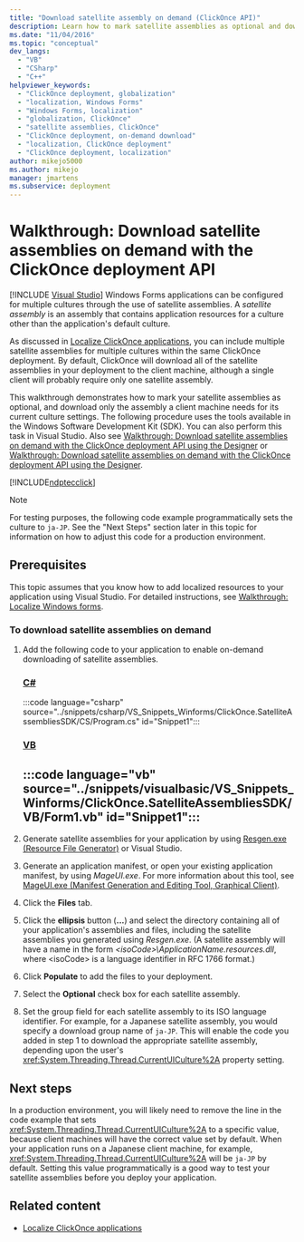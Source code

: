 ```yaml
---
title: "Download satellite assembly on demand (ClickOnce API)"
description: Learn how to mark satellite assemblies as optional and download only the assembly a client machine needs for its current culture settings.
ms.date: "11/04/2016"
ms.topic: "conceptual"
dev_langs:
  - "VB"
  - "CSharp"
  - "C++"
helpviewer_keywords:
  - "ClickOnce deployment, globalization"
  - "localization, Windows Forms"
  - "Windows Forms, localization"
  - "globalization, ClickOnce"
  - "satellite assemblies, ClickOnce"
  - "ClickOnce deployment, on-demand download"
  - "localization, ClickOnce deployment"
  - "ClickOnce deployment, localization"
author: mikejo5000
ms.author: mikejo
manager: jmartens
ms.subservice: deployment
---
```

# Walkthrough: Download satellite assemblies on demand with the ClickOnce deployment API

 [!INCLUDE [Visual Studio](~/includes/applies-to-version/vs-windows-only.md)]
Windows Forms applications can be configured for multiple cultures through the use of satellite assemblies. A *satellite assembly* is an assembly that contains application resources for a culture other than the application's default culture.

 As discussed in [Localize ClickOnce applications](../deployment/localizing-clickonce-applications.md), you can include multiple satellite assemblies for multiple cultures within the same ClickOnce deployment. By default, ClickOnce will download all of the satellite assemblies in your deployment to the client machine, although a single client will probably require only one satellite assembly.

 This walkthrough demonstrates how to mark your satellite assemblies as optional, and download only the assembly a client machine needs for its current culture settings. The following procedure uses the tools available in the Windows Software Development Kit (SDK). You can also perform this task in Visual Studio.  Also see [Walkthrough: Download satellite assemblies on demand with the ClickOnce deployment API using the Designer](/previous-versions/visualstudio/visual-studio-2012/ms366788(v=vs.110)) or [Walkthrough: Download satellite assemblies on demand with the ClickOnce deployment API using the Designer](/previous-versions/visualstudio/visual-studio-2013/ms366788(v=vs.120)).

 [!INCLUDE[ndptecclick](../deployment/includes/dotnet-support-application-deployment-api.md)]

> [!NOTE]
> For testing purposes, the following code example programmatically sets the culture to `ja-JP`. See the "Next Steps" section later in this topic for information on how to adjust this code for a production environment.

## Prerequisites
 This topic assumes that you know how to add localized resources to your application using Visual Studio. For detailed instructions, see [Walkthrough: Localize Windows forms](/previous-versions/visualstudio/visual-studio-2010/y99d1cd3(v=vs.100)).

### To download satellite assemblies on demand

1. Add the following code to your application to enable on-demand downloading of satellite assemblies.

    ### [C#](#tab/csharp)
    :::code language="csharp" source="../snippets/csharp/VS_Snippets_Winforms/ClickOnce.SatelliteAssembliesSDK/CS/Program.cs" id="Snippet1":::

    ### [VB](#tab/vb)
    :::code language="vb" source="../snippets/visualbasic/VS_Snippets_Winforms/ClickOnce.SatelliteAssembliesSDK/VB/Form1.vb" id="Snippet1":::
    ---

2. Generate satellite assemblies for your application by using [Resgen.exe (Resource File Generator)](/dotnet/framework/tools/resgen-exe-resource-file-generator) or Visual Studio.

3. Generate an application manifest, or open your existing application manifest, by using *MageUI.exe*. For more information about this tool, see [MageUI.exe (Manifest Generation and Editing Tool, Graphical Client)](/dotnet/framework/tools/mageui-exe-manifest-generation-and-editing-tool-graphical-client).

4. Click the **Files** tab.

5. Click the **ellipsis** button (**...**) and select the directory containing all of your application's assemblies and files, including the satellite assemblies you generated using *Resgen.exe*. (A satellite assembly will have a name in the form *\<isoCode>\ApplicationName.resources.dll*, where \<isoCode> is a language identifier in RFC 1766 format.)

6. Click **Populate** to add the files to your deployment.

7. Select the **Optional** check box for each satellite assembly.

8. Set the group field for each satellite assembly to its ISO language identifier. For example, for a Japanese satellite assembly, you would specify a download group name of `ja-JP`. This will enable the code you added in step 1 to download the appropriate satellite assembly, depending upon the user's <xref:System.Threading.Thread.CurrentUICulture%2A> property setting.

## Next steps
 In a production environment, you will likely need to remove the line in the code example that sets <xref:System.Threading.Thread.CurrentUICulture%2A> to a specific value, because client machines will have the correct value set by default. When your application runs on a Japanese client machine, for example, <xref:System.Threading.Thread.CurrentUICulture%2A> will be `ja-JP` by default. Setting this value programmatically is a good way to test your satellite assemblies before you deploy your application.

## Related content
- [Localize ClickOnce applications](../deployment/localizing-clickonce-applications.md)
